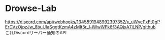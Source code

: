# Drowse-Lab
https://discord.com/api/webhooks/1345891948992397352/u_uWyePxFt0gPErDVzOjpzJw_8buUlaSggtKzmA4zMlt5r_I-iWwWFk8f3AQjxA7iLNP/github  
これDiscordサーバー通知のAPI
